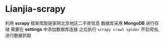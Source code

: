 # Lianjia-scrapy
利用 **scrapy** 框架爬取链家网北京地区二手房信息
数据库采用 **MongoDB** 进行存储
需要在 **settings** 中添加数据库连接
之后执行 `scrapy crawl spider` 开启爬虫, 进行数据抓取
